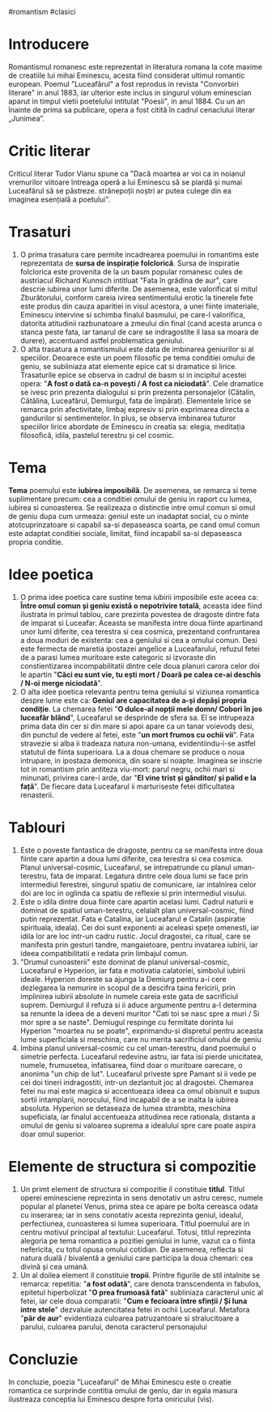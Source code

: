 #romantism #clasici 
# Introducere
Romantismul romanesc este reprezentat in literatura romana la cote maxime de creatiile lui mihai Eminescu, acesta fiind considerat ultimul romantic european. Poemul "Luceafărul" a fost reprodus in revista "Convorbiri literare" in anul 1883, iar ulterior este inclus in singurul volum eminescian aparut in timpul vietii poetelului intitulat "Poesii", in anul 1884. Cu un an înainte de prima sa publicare, opera a fost citită în cadrul cenaclului literar „Junimea”.
# Critic literar
Criticul literar Tudor Vianu spune ca "Dacă moartea ar voi ca in noianul vremurilor viitoare întreaga operă a lui Eminescu să se piardă și numai Luceafărul să se păstreze. strănepoții noștri ar putea culege din ea imaginea esențială a poetului".
# Trasaturi
1. O prima trasatura care permite incadrearea poemului in romantims este reprezentata de **sursa de inspirație folclorică**. Sursa de inspiratie folclorica este provenita de la un basm popular romanesc cules de austriacul Richard Kunnsch intitluat "Fata în grădina de aur", care descrie iubirea unor lumi diferite. De asemenea, este valorificat si mitul Zburătorului, conform careia ivirea sentimentului erotic la tinerele fete este produs din cauza aparitiei in visul acestora, a unei fiinte imateriale, Eminescu intervine si schimba finalul basmului, pe care-l valorifica, datorita atitudinii razbunatoare a zmeului din final (cand acesta arunca o stanca peste fata, iar tanarul de care se indragostite il lasa sa moara de durere), accentuand astfel problematica geniului.
2. O alta trasatura a romantismului este data de imbinarea geniurilor si al speciilor. Deoarece este un poem filosofic pe tema conditiei omului de geniu, se subliniaza atat elemente epice cat si dramatice si lirice. Trasaturile epice se observa in cadrul de basm si in incipitul acestei opera: "**A fost o dată ca-n povești / A fost ca niciodată**". Cele dramatice se ivesc prin prezenta dialogului si prin prezenta personajelor (Cătalin, Cătălina, Luceafărul, Demiurgul, fata de împărat). Elementele lirice se remarca prin afectivitate, limbaj expresiv si prin exprimarea directa a gandurilor si sentimentelor. In plus, se observa imbinarea tuturor speciilor lirice abordate de Eminescu in creatia sa: elegia, meditația filosofică, idila, pastelul terestru și cel cosmic.
# Tema
**Tema** poemului este **iubirea imposibilă**. De asemenea, se remarca si teme suplimentare precum: cea a conditiei omului de geniu in raport cu lumea, iubirea si cunoasterea. Se realizeaza o distinctie intre omul comun si omul de geniu dupa cum urmeaza: geniul este un inadaptat social, cu o minte atotcuprinzatoare si capabil sa-si depaseasca soarta, pe cand omul comun este adaptat conditiei sociale, limitat, fiind incapabil sa-si depaseasca propria conditie.
# Idee poetica
1. O prima idee poetica care sustine tema iubirii imposibile este aceea ca: **Între omul comun și geniu există o nepotrivire totală**, aceasta idee fiind ilustrata in primul tablou, care prezinta povestea de dragoste dintre fata de imparat si Luceafar. Aceasta se manifesta intre doua fiinte apartinand unor lumi diferite, cea terestra si cea cosmica, prezentand confruntarea a doua moduri de existenta: cea a geniului si cea a omului comun. Desi este fermecta de maretia ipostazei angelice a Luceafarului, refuzul fetei de a parasi lumea muritoare este categoric si izvoraste din constientizarea incompabilitatii dintre cele doua planuri carora celor doi le apartin "**Căci eu sunt vie, tu ești mort / Doară pe calea ce-ai deschis / N-oi merge niciodată**".
2. O alta idee poetica relevanta pentru tema geniului si viziunea romantica despre lume este ca: **Geniul are capacitatea de a-și depăși propria condiție**. La chemarea fetei "**O dulce-al nopții mele domn/ Cobori în jos luceafăr blând**", Luceafarul se desprinde de sfera sa. El se intrupeaza prima data din cer si din mare si apoi apare ca un tanar voievodș desi, din punctul de vedere al fetei, este "**un mort frumos cu ochii vii**". Fata stravezie si alba ii tradeaza natura non-umana, evidentiindu-i-se astfel statutul de fiinta superioara. La a doua chemare se produce o noua intrupare, in ipostaza demonica, din soare si noapte. Imaginea se inscrie tot in romantism prin antiteza viu-mort: parul negru, ochii mari si minunati, privirea care-i arde, dar "**El vine trist și gânditor/ și palid e la față**". De fiecare data Luceafarul ii marturiseste fetei dificultatea renasterii.
# Tablouri
1. Este o poveste fantastica de dragoste, pentru ca se manifesta intre doua fiinte care apartin a doua lumi diferite, cea terestra si cea cosmica. Planul universal-cosmic, Luceafarul, se intrepatrunde cu planul uman-terestru, fata de imparat. Legatura dintre cele doua lumi se face prin intermediul ferestrei, singurul spatiu de comunicare, iar intalnirea celor doi are loc in oglinda ca spatiu de reflexie si prin intermediul visului.
2. Este o idila dintre doua fiinte care apartin acelasi lumi. Cadrul naturii e dominat de spatiul uman-terestru, celalalt plan universal-cosmic, fiind putin reprezentat. Fata e Catalina, iar Luceafarul e Catalin (aspiratie spirituala, ideala). Cei doi sunt exponenti ai aceleasi spețe omenesti, iar idila lor are loc intr-un cadru rustic. Jocul dragostei, ca ritual, care se manifesta prin gesturi tandre, mangaietoare, pentru invatarea iubirii, iar ideea compatibilitatii e redata prin limbajul comun.
3. "Drumul cunoasterii" este dominat de planul universal-cosmic, Luceafarul e Hyperion, iar fata e motivatia calatoriei, simbolul iubirii ideale. Hyperion doreste sa ajunga la Demiurg pentru a-i cere dezlegarea la nemurire in scopul de a descifra taina fericirii, prin implinirea iubirii absolute in numele careia este gata de sacrificiul suprem. Demiurgul il refuza si ii aduce argumente pentru a-l determina sa renunte la ideea de a deveni muritor "Cati toi se nasc spre a muri / Si mor spre a se naste". Demiugul respinge cu fermitate dorinta lui Hyperion "moartea nu se poate", exprimandu-si dispretul pentru aceasta lume superficiala si meschina, care nu merita sacrificiul omului de geniu
4. Imbina planul universal-cosmic cu cel uman-terestru, dand poemului o simetrie perfecta. Luceafarul redevine astru, iar fata isi pierde unicitatea, numele, frumusetea, infatisarea, fiind doar o muritoare oarecare, o anonima "un chip de lut". Luceafarul priveste spre Pamant si ii vede pe cei doi tineri indragostiti, intr-un dezlantuit joc al dragostei. Chemarea fetei nu mai este magica si accentueaza ideea ca omul obisnuit e supus sortii intamplarii, norocului, fiind incapabil de a se inalta la iubirea absoluta. Hyperion se detaseaza de lumea strambta, meschina supeficiala, iar finalul accentueaza atitudinea rece rationala, distanta a omului de geniu si valoarea suprema a idealului spre care poate aspira doar omul superior.
# Elemente de structura si compozitie
1. Un primt element de structura si compozitie il constituie **titlul**. Titlul operei eminesciene reprezinta in sens denotativ un astru ceresc, numele popular al planetei Venus, prima stea ce apare pe bolta cereasca odata cu inserarea; iar in sens conotativ acesta reprezinta geniul, idealul, perfectiunea, cunoasterea si lumea superioara. Titlul poemului are in centru motivul principal al textului: Luceafarul. Totusi, titlul reprezinta alegoria pe tema romantica a pozitiei geniului in lume, vazut ca o fiinta nefericita, cu totul opusa omului cotidian. De asemenea, reflecta si natura duală / bivalentă a geniului care participa la doua chemari: cea divină și cea umană.
2. Un al doilea element il constituie **tropii**. Printre figurile de stil intalnite se remarca: repetitia: "**a fost odată**", care denota transcendenta in fabulos, epitetul hiperbolizat "**O prea frumoasă fată**" subliniaza caracterul unic al fetei, iar cele doua comparatii: "**Cum e fecioara între sfinții / Și luna intre stele**" dezvaluie autencitatea fetei in ochii Luceafarul. Metafora "**păr de aur**" evidentiaza culoarea patruzantoare si stralucitoare a parului, culoarea parului, denota caracterul personajului
# Concluzie
In concluzie, poezia "Luceafarul" de Mihai Eminescu este o creatie romantica ce surprinde contitia omului de geniu, dar in egala masura ilustreaza conceptia lui Eminescu despre forta oniricului (vis).

